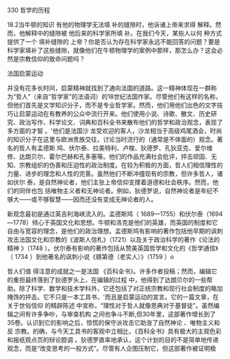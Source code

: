 330 哲学的历程

18.2当牛顿的知识 有他的物理学无法填 补的缝隙时，他诉诸上帝来求得 解释。然而，他解释中的缝隙被 他后来的科学家所填 补。在我们今天，某些人以何 种方式提供了一个 填补缝隙的 上帝？你是否认为存在科学家永远不能回答的问题？要是科学家填补了这些缝隙，就像他们在牛顿物理学的案例中那样，那怎么办？这会必然是宗教信仰的致命问题吗？

法国启蒙运动

并没有花多长时间，启蒙精神就找到了通向法国的道路。这一精神体现在一群称为“哲人”（来自“哲学家”的法语词）的18世纪法国作家。尽管他们有这样的名称，但他们首先是文学知识分子，而不是专业哲学家。然而，他们用他们出色的文字技巧让启蒙运动在有教养的公众中流行开来。他们使用小说、诗歌、散文、历史研究、政治写作、科学论文、词典和百科全书来散布他们的哲学和政治观念，表现了多方面的才智 。'他们是法国沙 龙受欢迎的客人，沙龙相当于高级鸡尾酒会，时尚的知识分子在这里与欧洲贵族交往，讨论当时流行的（通常是不体面的）观念。著名的哲人有孟德斯 鸠、伏尔泰、拉美特利、卢梭、狄德罗、孔狄亚克、爱尔维修、达朗贝尔、霍尔巴赫和孔多塞等。他们的作品充满社会批评，抨击顽固、无知、宗教组织的伪善和压迫性的政治制度。在较为积极的方面，哲人们相信理性的力量、进步的理念和人性的完善。虽然他们不断冲撞现有的宗教，但许多哲人，诸如伏尔 泰，是自然神论者，他们主张上帝信仰支撑着道德和社会秩序。然而，他们的同伴也包 括唯物主义者和无神论者。例如，狄德罗说，自然神论者是年纪不够大——或不够智慧——因而还没有变成无神论者的人。

新观念最初是通过英吉利海峡流入的。孟德斯鸠（ 1689—1755）和伏尔泰（1694—1778）倾心于英国文化和思想。牛顿和洛克是他们的英雄，而英国的制度和它自由与宽容的理念，是他们的政治理想。孟德斯鸠有影响的著作包括他早期的讽刺攻击法国文化和宗教的《波斯人信札》（1721）以及关于政治科学的著作《论法的精神 》（1748 ）。伏尔泰有影响的著作包括从赞美英国哲学和文化的《哲学通信》（ 1734 ）到他著名的讽刺小说《赣第德（老实人）》（1759 ）o

哲人们值 得注意的成就之一是法国 《百科全书》。许多作者投稿；然而，编辑它的重担最终落到了狄德罗头上，在编辑的过程 中，他得到了达朗贝尔的一些帮助。除了科学、数学和技术学科外，它还包括了对正统宗教和现行社会制度的略加掩饰的抨击。它不只是一本工具书，'而且是启蒙运动的宣言。它的一篇文章，在关于世俗信仰 的精辟陈述 中宣称，“理性对于哲人就像恩典对于基督徒”。虽然编辑之间有许多争吵，与审查机构 之间也争斗不断,但30年里，这部著作增长到了 35卷。认识到它的影响之后，惊慌的保守派攻击它助涨了自然神论 、唯物主义和反 宗教。的确，与今天工具书的客观中立相比，《百科全书》具有极大的主观色彩和报纸观点页的辩论腔调 。狄德罗直率地承认，这个计划的目的不是简单地传递观念，而是“改变思考的一般方式”。尽管有人企图压制它，但这部著作被证明极

